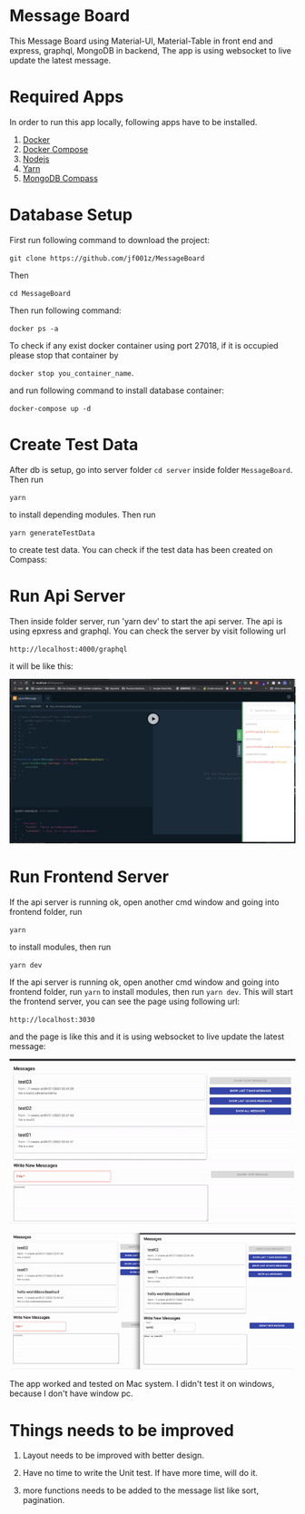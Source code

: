 # Message Board

This Message Board using Material-UI, Material-Table in front end and express, graphql, MongoDB in backend, The app is using websocket to live update the latest message.

# Required Apps

In order to run this app locally, following apps have to be installed.

1. [Docker](https://docs.docker.com/)
1. [Docker Compose](https://docs.docker.com/compose/install/)
1. [Nodejs](https://nodejs.org/en/download/)
1. [Yarn](https://classic.yarnpkg.com/en/docs/install/#mac-stable)
1. [MongoDB Compass](https://www.mongodb.com/try/download/compass)

# Database Setup

First run following command to download the project:

`git clone https://github.com/jf001z/MessageBoard`

Then

`cd MessageBoard`

Then run following command:

`docker ps -a`

To check if any exist docker container using port 27018, if it is occupied please stop that container by

`docker stop you_container_name`.

and run following command to install database container:

`docker-compose up -d`

# Create Test Data

After db is setup, go into server folder `cd server` inside folder `MessageBoard`. Then run

`yarn`

to install depending modules. Then run

`yarn generateTestData`

to create test data. You can check if the test data has been created on Compass:

# Run Api Server

Then inside folder server, run 'yarn dev' to start the api server. The api is using epxress and graphql. You can check the server by visit following url

`http://localhost:4000/graphql`

it will be like this:

![graphql playgound](https://github.com/jf001z/MessageBoard/blob/master/images/graphql.png)

# Run Frontend Server

If the api server is running ok, open another cmd window and going into frontend folder, run

`yarn`

to install modules, then run

`yarn dev`

If the api server is running ok, open another cmd window and going into frontend folder, run `yarn` to install modules, then run `yarn dev`. This will start the frontend server, you can see the page using following url:

`http://localhost:3030`

and the page is like this and it is using websocket to live update the latest message:


![basic_layout](https://github.com/jf001z/MessageBoard/blob/master/images/basic_layout.gif)


![basic_layout](https://github.com/jf001z/MessageBoard/blob/master/images/websocket.gif)

The app worked and tested on Mac system. I didn't test it on windows, because I don't have window pc.

# Things needs to be improved

1. Layout needs to be improved with better design.

1. Have no time to write the Unit test. If have more time, will do it.

1. more functions needs to be added to the message list like sort, pagination.
